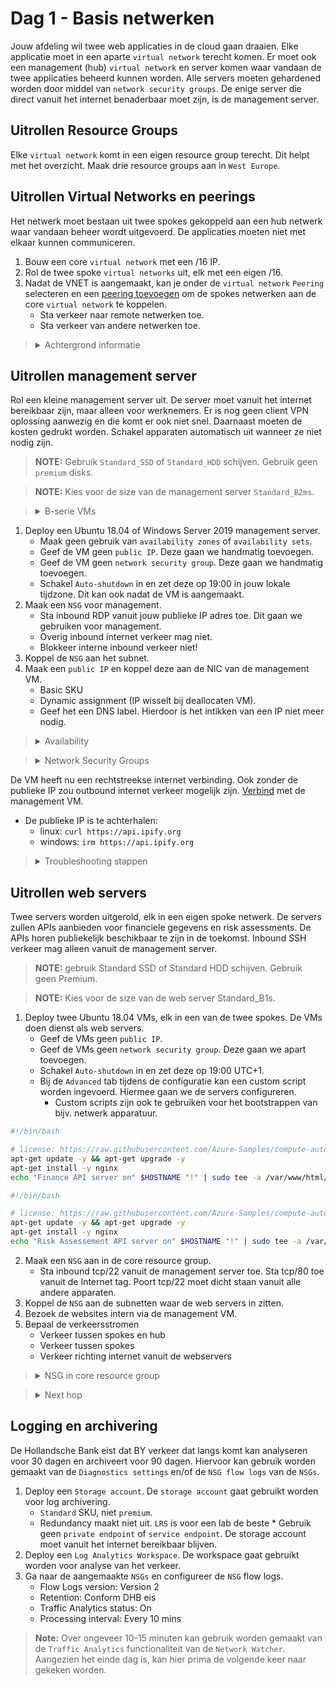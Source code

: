 # Dag 1 - Basis netwerken

Jouw afdeling wil twee web applicaties in de cloud gaan draaien. Elke applicatie moet in een aparte `virtual network` terecht komen. Er moet ook een management (hub) `virtual network` en server komen waar vandaan de twee applicaties beheerd kunnen worden.
Alle servers moeten gehardened worden door middel van `network security groups`. De enige server die direct vanuit het internet benaderbaar moet zijn, is de management server. 

## Uitrollen Resource Groups

Elke `virtual network` komt in een eigen resource group terecht. Dit helpt met het overzicht. Maak drie resource groups aan in `West Europe`.

## Uitrollen Virtual Networks en peerings

Het netwerk moet bestaan uit twee spokes gekoppeld aan een hub netwerk waar vandaan beheer wordt uitgevoerd. De applicaties moeten niet met elkaar kunnen communiceren.

1. Bouw een core `virtual network` met een /16 IP.
1. Rol de twee spoke `virtual networks` uit, elk met een eigen /16.
1. Nadat de VNET is aangemaakt, kan je onder de `virtual network` `Peering` selecteren en een [peering toevoegen](https://docs.microsoft.com/en-us/azure/virtual-network/virtual-network-manage-peering#create-a-peering) om de spokes netwerken aan de core `virtual network` te koppelen. 
    * Sta verkeer naar remote netwerken toe.
    * Sta verkeer van andere netwerken toe.

><details>
>  <summary>Achtergrond informatie</summary>  
>
> Peerings verbinden twee [`VNETs`](a "Virtual Networks") met elkaar. De peering moet in beide VNETs worden aangemaakt. In de [`portal`](a "Azure Portal") gebeurt dit automatisch wanneer je rechten hebt op beide VNETs. Doe je dit op een andere wijze (API/PowerShell/Azure CLI), moet elke zijde van de peering los worden aangemaakt.

</details>

## Uitrollen management server

Rol een kleine management server uit. De server moet vanuit het internet bereikbaar zijn, maar alleen voor werknemers. Er is nog geen client VPN oplossing aanwezig en die komt er ook niet snel. Daarnaast moeten de kosten gedrukt worden. Schakel apparaten automatisch uit wanneer ze niet nodig zijn.

> **NOTE:** Gebruik `Standard_SSD` of `Standard_HDD` schijven. Gebruik geen `premium` disks.  

> **NOTE:** Kies voor de size van de management server `Standard_B2ms`. 

><details>
>    <summary>B-serie VMs</summary>
>
> De B-serie is goedkoop en bedoeld voor workloads met een over het algemeen lage load en korte pieken. Bij CPU gebruik lager dan 5-10% spaar je credits op. Deze credits kan je inzetten om met CPU te bursten tijdens piek momenten.

</details>

1. Deploy een Ubuntu 18.04 of Windows Server 2019  management server. 
    * Maak geen gebruik van `availability zones` of `availability sets`.
    * Geef de VM geen `public IP`. Deze gaan we handmatig toevoegen.
    * Geef de VM geen `network security group`. Deze gaan we handmatig toevoegen. 
    * Schakel `Auto-shutdown` in en zet deze op 19:00 in jouw lokale tijdzone. Dit kan ook nadat de VM is aangemaakt.
1. Maak een `NSG` voor management.
    * Sta inbound RDP vanuit jouw publieke IP adres toe. Dit gaan we gebruiken voor management.
    * Overig inbound internet verkeer mag niet.
    * Blokkeer interne inbound verkeer niet!
1. Koppel de `NSG` aan het subnet.
1. Maak een `public IP` en koppel deze aan de NIC van de management VM.
    * Basic SKU
    * Dynamic assignment (IP wisselt bij deallocaten VM).
    * Geef het een DNS label. Hierdoor is het intikken van een IP niet meer nodig.

><details>
>    <summary>Availability</summary>
>
> Basic SKU IPs werken alleen met resources die niet `zone redundant` zijn. Dit is de reden waarom de VM geen gebruik maakt van `availability zones`. Basic IPs werken wel met `availability sets`. Echter hebben `availability sets` weinig nut (en zelfs nadelen) als je maar één VM hebt draaien. Hetzelfde geldt voor `zones`.

</details>

><details>
>    <summary>Network Security Groups</summary>
>
> NSG rules kunnen gebruik maken van `tags` om bepaalde sources en destinations aan te duiden. Een van de interessante tags is de `VirtualNetwork` tag. Deze tag staat niet alleen verkeer vanuit jouw `VNET` toe, maar ook alle direct gepeerde `VNETs` en alle netwerken die door een `virtual network gateway` of `ExpressRoute gateway` worden geleerd.

</details>  
  
  De VM heeft nu een rechtstreekse internet verbinding. Ook zonder de publieke IP zou outbound internet verkeer mogelijk zijn. [Verbind](https://docs.microsoft.com/en-us/azure/virtual-machines/windows/connect-logon) met de management VM.
* De publieke IP is te achterhalen: 
    * linux: `curl https://api.ipify.org`
    * windows: `irm https://api.ipify.org`

><details>
>    <summary>Troubleshooting stappen</summary>
>
> Bij problemen kan er gebruik worden gemaakt van de [`IP flow verify`](https://docs.microsoft.com/en-us/azure/network-watcher/diagnose-vm-network-traffic-filtering-problem#use-ip-flow-verify) of [`NSG diagnostic`](https://docs.microsoft.com/en-us/azure/network-watcher/network-watcher-network-configuration-diagnostics-overview) functionaliteit van de [`Network Watcher`](https://docs.microsoft.com/en-us/azure/network-watcher/) om de `NSGs` te troubleshooten. 
>* `IP flow verify` geeft aan of de `NSGs` gekoppeld aan de VM het verkeer toe staan
> * `NSG diagnostic` controleert alle `NSGs` in het pad. Het is een betere tool dan `IP flow verify`, maar vereist rechten om alle `NSGs` in het pad te kunnen lezen.

</details>


## Uitrollen web servers

Twee servers worden uitgerold, elk in een eigen spoke netwerk. De servers zullen APIs aanbieden voor financiele gegevens en risk assessments. De APIs horen publiekelijk beschikbaar te zijn in de toekomst. Inbound SSH verkeer mag alleen vanuit de management server.

> **NOTE:** gebruik Standard SSD of Standard HDD schijven. Gebruik geen Premium.  

> **NOTE:** Kies voor de size van de web server Standard_B1s.

1. Deploy twee Ubuntu 18.04 VMs, elk in een van de twee spokes. De VMs doen dienst als web servers.
    * Geef de VMs geen `public IP`.
    * Geef de VMs geen `network security group`. Deze gaan we apart toevoegen.
    * Schakel `Auto-shutdown` in en zet deze op 19:00 UTC+1.
    * Bij de `Advanced` tab tijdens de configuratie kan een custom script worden ingevoerd. Hiermee gaan we de servers configureren.
      * Custom scripts zijn ook te gebruiken voor het bootstrappen van bijv. netwerk apparatuur.

```bash
#!/bin/bash

# license: https://raw.githubusercontent.com/Azure-Samples/compute-automation-configurations/master/automate_nginx.sh
apt-get update -y && apt-get upgrade -y
apt-get install -y nginx
echo "Finance API server on" $HOSTNAME "!" | sudo tee -a /var/www/html/index.html
```

```bash
#!/bin/bash

# license: https://raw.githubusercontent.com/Azure-Samples/compute-automation-configurations/master/automate_nginx.sh
apt-get update -y && apt-get upgrade -y
apt-get install -y nginx
echo "Risk Assessement API server on" $HOSTNAME "!" | sudo tee -a /var/www/html/index.html
```

2. Maak een `NSG` aan in de core resource group.
    * Sta inbound tcp/22 vanuit de management server toe. Sta tcp/80 toe vanuit de Internet tag. Poort tcp/22 moet dicht staan vanuit alle andere apparaten.
3. Koppel de `NSG` aan de subnetten waar de web servers in zitten.
1. Bezoek de websites intern via de management VM.
1. Bepaal de verkeersstromen
    * Verkeer tussen spokes en hub
    * Verkeer tussen spokes
    * Verkeer richting internet vanuit de webservers

> <details>
>    <summary>NSG in core resource group</summary>
>
> Dit is om aan te tonen dat veel resource is Azure hergebruikt kunnen worden, zolang ze zich in dezelfde subscription bevinden. Je kunt een `NSG` dus koppelen aan meerdere subnets, zelfs als de subnets in meerdere `virtual networks` staan. 

</details>
  
><details>
>    <summary>Next hop</summary>
>
> De [`Next hop`](https://docs.microsoft.com/en-us/azure/network-watcher/network-watcher-next-hop-overview) functionaliteit van de `Network Watcher` geeft informatie over waar verkeer van een VM naartoe gaat. Gebruik dit om verkeersstromen te verifieren.
>
> Azure `virtual networks` hebben [standaard een null route](https://docs.microsoft.com/en-us/azure/virtual-network/virtual-networks-udr-overview#default) staan voor een deel van de RFC1918 prefixes (10.0.0.0/8, 192.168.0.0/16) en de RFC6598 prefix (100.64.0.0/10). Door een `address space` toe te voegen worden specifiekere routes aangemaakt en de route tabel overschreven.
>
> Directe `VNET peers` voegen elkaars `address spaces` toe. Geleerde routes worden echter niet doorgegeven aan andere peers. Dit betekent dat spoke A geen routes leert naar spoke B via het core netwerk.

</details>


## Logging en archivering

De Hollandsche Bank eist dat BY verkeer dat langs komt kan analyseren voor 30 dagen en archiveert voor 90 dagen. Hiervoor kan gebruik worden gemaakt van de `Diagnostics settings` en/of de `NSG flow logs` van de `NSGs`.

1. Deploy een `Storage account`. De `storage account` gaat gebruikt worden voor log archivering.
    * `Standard` SKU, niet `premium`. 
    * Redundancy maakt niet uit. `LRS` is voor een lab de beste * Gebruik geen `private endpoint` of `service endpoint`. De storage account moet vanuit het internet bereikbaar blijven.
1. Deploy een `Log Analytics Workspace`. De workspace gaat gebruikt worden voor analyse van het verkeer.
1. Ga naar de aangemaakte `NSGs` en configureer de `NSG` flow logs. 
    * Flow Logs version: Version 2
    * Retention: Conform DHB eis
    * Traffic Analytics status: On
    * Processing interval: Every 10 mins

> **Note:** Over ongeveer 10-15 minuten kan gebruik worden gemaakt van de `Traffic Analytics` functionaliteit van de `Network Watcher`. Aangezien het einde dag is, kan hier prima de volgende keer naar gekeken worden.
